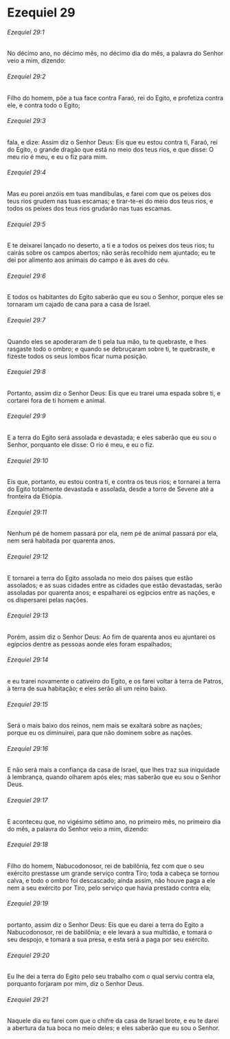# Ezequiel 29

###### Ezequiel 29:1

No décimo ano, no décimo mês, no décimo dia do mês, a palavra do Senhor veio a mim, dizendo:

###### Ezequiel 29:2

Filho do homem, põe a tua face contra Faraó, rei do Egito, e profetiza contra ele, e contra todo o Egito;

###### Ezequiel 29:3

fala, e dize: Assim diz o Senhor Deus: Eis que eu estou contra ti, Faraó, rei do Egito, o grande dragão que está no meio dos teus rios, e que disse: O meu rio é meu, e eu o fiz para mim.

###### Ezequiel 29:4

Mas eu porei anzóis em tuas mandíbulas, e farei com que os peixes dos teus rios grudem nas tuas escamas; e tirar-te-ei do meio dos teus rios, e todos os peixes dos teus rios grudarão nas tuas escamas.

###### Ezequiel 29:5

E te deixarei lançado no deserto, a ti e a todos os peixes dos teus rios; tu cairás sobre os campos abertos; não serás recolhido nem ajuntado; eu te dei por alimento aos animais do campo e às aves do céu.

###### Ezequiel 29:6

E todos os habitantes do Egito saberão que eu sou o Senhor, porque eles se tornaram um cajado de cana para a casa de Israel.

###### Ezequiel 29:7

Quando eles se apoderaram de ti pela tua mão, tu te quebraste, e lhes rasgaste todo o ombro; e quando se debruçaram sobre ti, te quebraste, e fizeste todos os seus lombos ficar numa posição.

###### Ezequiel 29:8

Portanto, assim diz o Senhor Deus: Eis que eu trarei uma espada sobre ti, e cortarei fora de ti homem e animal.

###### Ezequiel 29:9

E a terra do Egito será assolada e devastada; e eles saberão que eu sou o Senhor, porquanto ele disse: O rio é meu, e eu o fiz.

###### Ezequiel 29:10

Eis que, portanto, eu estou contra ti, e contra os teus rios; e tornarei a terra do Egito totalmente devastada e assolada, desde a torre de Sevene até a fronteira da Etiópia.

###### Ezequiel 29:11

Nenhum pé de homem passará por ela, nem pé de animal passará por ela, nem será habitada por quarenta anos.

###### Ezequiel 29:12

E tornarei a terra do Egito assolada no meio dos países que estão assolados; e as suas cidades entre as cidades que estão devastadas, serão assoladas por quarenta anos; e espalharei os egípcios entre as nações, e os dispersarei pelas nações.

###### Ezequiel 29:13

Porém, assim diz o Senhor Deus: Ao fim de quarenta anos eu ajuntarei os egípcios dentre as pessoas aonde eles foram espalhados;

###### Ezequiel 29:14

e eu trarei novamente o cativeiro do Egito, e os farei voltar à terra de Patros, à terra de sua habitação; e eles serão ali um reino baixo.

###### Ezequiel 29:15

Será o mais baixo dos reinos, nem mais se exaltará sobre as nações; porque eu os diminuirei, para que não dominem sobre as nações.

###### Ezequiel 29:16

E não será mais a confiança da casa de Israel, que lhes traz sua iniquidade à lembrança, quando olharem após eles; mas saberão que eu sou o Senhor Deus.

###### Ezequiel 29:17

E aconteceu que, no vigésimo sétimo ano, no primeiro mês, no primeiro dia do mês, a palavra do Senhor veio a mim, dizendo:

###### Ezequiel 29:18

Filho do homem, Nabucodonosor, rei de babilônia, fez com que o seu exército prestasse um grande serviço contra Tiro; toda a cabeça se tornou calva, e todo o ombro foi descascado; ainda assim, não houve paga a ele nem a seu exército por Tiro, pelo serviço que havia prestado contra ela;

###### Ezequiel 29:19

portanto, assim diz o Senhor Deus: Eis que eu darei a terra do Egito a Nabucodonosor, rei de babilônia; e ele levará a sua multidão, e tomará o seu despojo, e tomará a sua presa, e esta será a paga por seu exército.

###### Ezequiel 29:20

Eu lhe dei a terra do Egito pelo seu trabalho com o qual serviu contra ela, porquanto forjaram por mim, diz o Senhor Deus.

###### Ezequiel 29:21

Naquele dia eu farei com que o chifre da casa de Israel brote, e eu te darei a abertura da tua boca no meio deles; e eles saberão que eu sou o Senhor.

